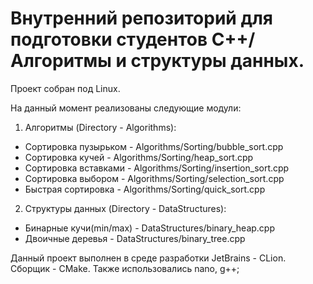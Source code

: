 # Внутренний репозиторий для подготовки студентов С++/Алгоритмы и структуры данных.

Проект собран под Linux.

На данный момент реализованы следующие модули:

1. Алгоритмы (Directory - Algorithms):
  * Сортировка пузырьком - Algorithms/Sorting/bubble_sort.cpp
  * Сортировка кучей     - Algorithms/Sorting/heap_sort.cpp
  * Сортировка вставками - Algorithms/Sorting/insertion_sort.cpp
  * Сортировка выбором   - Algorithms/Sorting/selection_sort.cpp
  * Быстрая сортировка   - Algorithms/Sorting/quick_sort.cpp
2. Структуры данных (Directory - DataStructures):
  * Бинарные кучи(min/max) - DataStructures/binary_heap.cpp
  * Двоичные деревья - DataStructures/binary_tree.cpp

Данный проект выполнен в среде разработки JetBrains - CLion. Сборщик - CMake.
Также использовались nano, g++;
